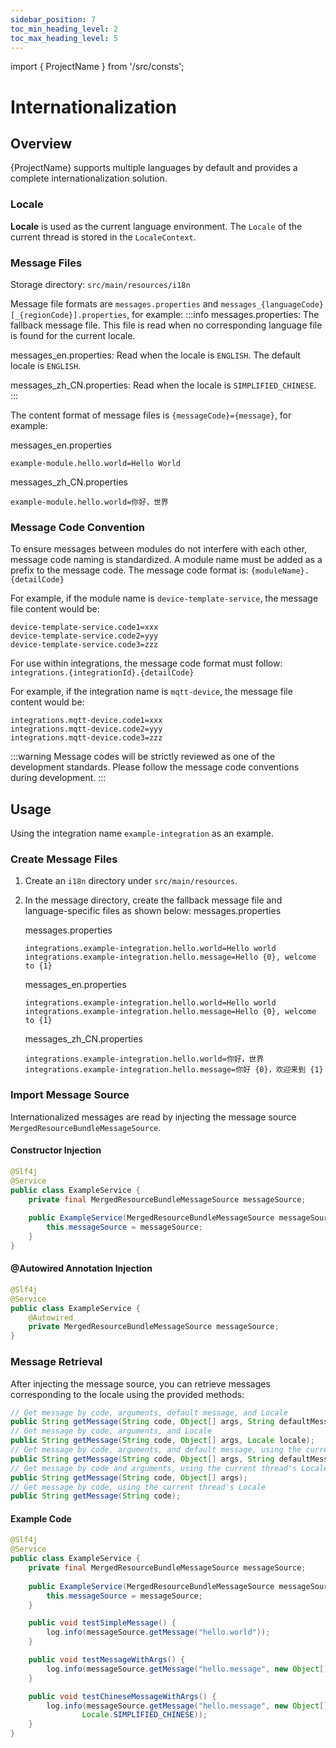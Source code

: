 ```yaml
---
sidebar_position: 7
toc_min_heading_level: 2
toc_max_heading_level: 5
---
```


import { ProjectName } from '/src/consts';

# Internationalization

## Overview
{ProjectName} supports multiple languages by default and provides a complete internationalization solution.

### Locale
**Locale** is used as the current language environment. The `Locale` of the current thread is stored in the `LocaleContext`.

### Message Files
Storage directory: `src/main/resources/i18n`

Message file formats are `messages.properties` and `messages_{languageCode}[_{regionCode}].properties`, for example:
:::info
messages.properties: The fallback message file. This file is read when no corresponding language file is found for the current locale.

messages_en.properties: Read when the locale is `ENGLISH`. The default locale is `ENGLISH`.

messages_zh_CN.properties: Read when the locale is `SIMPLIFIED_CHINESE`.
:::

The content format of message files is `{messageCode}={message}`, for example:

messages_en.properties
```properties
example-module.hello.world=Hello World
```
messages_zh_CN.properties
```properties
example-module.hello.world=你好，世界
```

### Message Code Convention
To ensure messages between modules do not interfere with each other, message code naming is standardized. A module name must be added as a prefix to the message code. The message code format is: `{moduleName}.{detailCode}`

For example, if the module name is `device-template-service`, the message file content would be:
```properties
device-template-service.code1=xxx
device-template-service.code2=yyy
device-template-service.code3=zzz
```
For use within integrations, the message code format must follow: `integrations.{integrationId}.{detailCode}`

For example, if the integration name is `mqtt-device`, the message file content would be:
```properties
integrations.mqtt-device.code1=xxx
integrations.mqtt-device.code2=yyy
integrations.mqtt-device.code3=zzz
```

:::warning
Message codes will be strictly reviewed as one of the development standards. Please follow the message code conventions during development.
:::

## Usage
Using the integration name `example-integration` as an example.

### Create Message Files
1. Create an `i18n` directory under `src/main/resources`.
2. In the message directory, create the fallback message file and language-specific files as shown below: messages.properties

    messages.properties
    ```properties
    integrations.example-integration.hello.world=Hello world
    integrations.example-integration.hello.message=Hello {0}, welcome to {1}
    ```
    messages_en.properties
    ```properties
    integrations.example-integration.hello.world=Hello world
    integrations.example-integration.hello.message=Hello {0}, welcome to {1}
    ```
    messages_zh_CN.properties
    ```properties
    integrations.example-integration.hello.world=你好，世界
    integrations.example-integration.hello.message=你好 {0}，欢迎来到 {1}
    ```

### Import Message Source
Internationalized messages are read by injecting the message source `MergedResourceBundleMessageSource`.

#### Constructor Injection
```java
@Slf4j
@Service
public class ExampleService {
    private final MergedResourceBundleMessageSource messageSource;
    
    public ExampleService(MergedResourceBundleMessageSource messageSource) {
        this.messageSource = messageSource;
    }
}
```

#### @Autowired Annotation Injection
```java
@Slf4j
@Service
public class ExampleService {
    @Autowired
    private MergedResourceBundleMessageSource messageSource;
}
```

### Message Retrieval
After injecting the message source, you can retrieve messages corresponding to the locale using the provided methods:
```java
// Get message by code, arguments, default message, and Locale
public String getMessage(String code, Object[] args, String defaultMessage, Locale locale);
// Get message by code, arguments, and Locale
public String getMessage(String code, Object[] args, Locale locale);
// Get message by code, arguments, and default message, using the current thread's Locale
public String getMessage(String code, Object[] args, String defaultMessage);
// Get message by code and arguments, using the current thread's Locale
public String getMessage(String code, Object[] args);
// Get message by code, using the current thread's Locale
public String getMessage(String code);
```

#### Example Code
```java
@Slf4j
@Service
public class ExampleService {
    private final MergedResourceBundleMessageSource messageSource;
    
    public ExampleService(MergedResourceBundleMessageSource messageSource) {
        this.messageSource = messageSource;
    }

    public void testSimpleMessage() {
        log.info(messageSource.getMessage("hello.world"));
    }

    public void testMessageWithArgs() {
        log.info(messageSource.getMessage("hello.message", new Object[]{"Panda", "Milesight"}));
    }

    public void testChineseMessageWithArgs() {
        log.info(messageSource.getMessage("hello.message", new Object[]{"Panda", "Milesight"},
                Locale.SIMPLIFIED_CHINESE));
    }
}
```